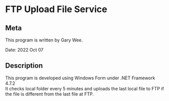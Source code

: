 # FTP Upload File Service

## Meta
This program is written by Gary Wee.

Date: 2022 Oct 07

## Description
This program is developed using Windows Form under .NET Framework 4.7.2 <br/>
It checks local folder every 5 minutes and uploads the last local file to FTP if the file is different from the last file at FTP.
